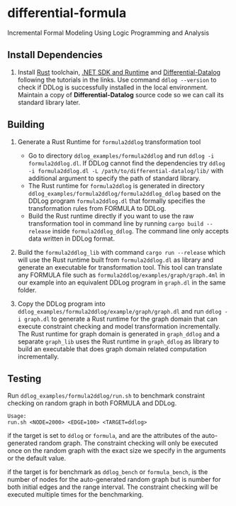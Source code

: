 # differential-formula
Incremental Formal Modeling Using Logic Programming and Analysis

## Install Dependencies
1. Install [Rust](https://www.rust-lang.org/tools/install) toolchain, [.NET SDK and Runtime](https://docs.microsoft.com/en-us/dotnet/core/install/linux-ubuntu) and [Differential-Datalog](https://github.com/vmware/differential-datalog) following the tutorials in the links. Use command `ddlog --version` to check if DDLog is successfully installed in the local environment. Maintain a copy of **Differential-Datalog** source code so we can call its standard library later.

## Building
1. Generate a Rust Runtime for `formula2ddlog` transformation tool 
	- Go to directory `ddlog_examples/formula2ddlog` and run `ddlog -i formula2ddlog.dl`. If DDLog cannot find the dependencies try `ddlog -i formula2ddlog.dl -L /path/to/differential-datalog/lib/` with additional argument to specify the path of standard library. 
	- The Rust runtime for `formula2ddlog` is generated in directory `ddlog_examples/formula2ddlog/formula2ddlog_ddlog` based on the DDLog program `formula2ddlog.dl` that formally specifies the transformation rules from FORMULA to DDLog.
	- Build the Rust runtime directly if you want to use the raw transformation tool in command line by running `cargo build --release` inside `formula2ddlog_ddlog`. The command line only accepts data written in DDLog format.

2. Build the `formula2ddlog_lib` with command `cargo run --release` which will use the Rust runtime built from `formula2ddlog.dl` as library and generate an executable for transformation tool. This tool can translate any FORMULA file such as `formula2ddlog/examples/graph/graph.4ml` in our example into an equivalent DDLog program in `graph.dl` in the same folder. 


3. Copy the DDLog program into `ddlog_examples/formula2ddlog/example/graph/graph.dl` and run `ddlog -i graph.dl` to generate a Rust runtime for the graph domain that can execute constraint checking and model transformation incrementally. The Rust runtime for graph domain is generated in `graph_ddlog` and a separate `graph_lib` uses the Rust runtime in `graph_ddlog` as library to build an executable that does graph domain related computation incrementally.

## Testing
Run `ddlog_examples/formula2ddlog/run.sh` to benchmark constraint checking on random graph in both FORMULA and DDLog.

```
Usage:
run.sh <NODE=2000> <EDGE=100> <TARGET=ddlog>
```

if the target is set to `ddlog` or `formula`, <NODE> and <EDGE> are the attributes of the auto-generated random graph. The constraint checking will only be executed once on the random graph with the exact size we specify in the arguments or the default value.

if the target is for benchmark as `ddlog_bench` or `formula_bench`, <NODE> is the number of nodes for the auto-generated random graph but <EDGE> is number for both initial edges and the range interval. The constraint checking will be executed multiple times for the benchmarking.